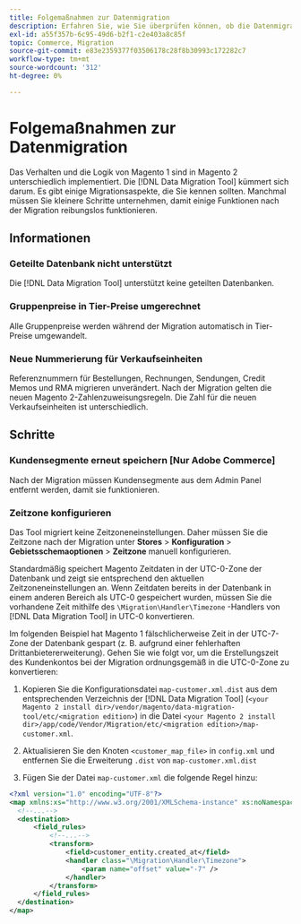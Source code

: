 ```yaml
---
title: Folgemaßnahmen zur Datenmigration
description: Erfahren Sie, wie Sie überprüfen können, ob die Datenmigration von Magento 1 zu Magento 2 erfolgreich war und ob alle Funktionen erwartungsgemäß funktionieren.
exl-id: a55f357b-6c95-49d6-b2f1-c2e403a8c85f
topic: Commerce, Migration
source-git-commit: e83e2359377f03506178c28f8b30993c172282c7
workflow-type: tm+mt
source-wordcount: '312'
ht-degree: 0%

---
```


# Folgemaßnahmen zur Datenmigration

Das Verhalten und die Logik von Magento 1 sind in Magento 2 unterschiedlich implementiert. Die [!DNL Data Migration Tool] kümmert sich darum. Es gibt einige Migrationsaspekte, die Sie kennen sollten. Manchmal müssen Sie kleinere Schritte unternehmen, damit einige Funktionen nach der Migration reibungslos funktionieren.

## Informationen

### Geteilte Datenbank nicht unterstützt

Die [!DNL Data Migration Tool] unterstützt keine geteilten Datenbanken.

### Gruppenpreise in Tier-Preise umgerechnet

Alle Gruppenpreise werden während der Migration automatisch in Tier-Preise umgewandelt.

### Neue Nummerierung für Verkaufseinheiten

Referenznummern für Bestellungen, Rechnungen, Sendungen, Credit Memos und RMA migrieren unverändert. Nach der Migration gelten die neuen Magento 2-Zahlenzuweisungsregeln. Die Zahl für die neuen Verkaufseinheiten ist unterschiedlich.

## Schritte

### Kundensegmente erneut speichern [Nur Adobe Commerce]

Nach der Migration müssen Kundensegmente aus dem Admin Panel entfernt werden, damit sie funktionieren.

### Zeitzone konfigurieren

Das Tool migriert keine Zeitzoneneinstellungen. Daher müssen Sie die Zeitzone nach der Migration unter **Stores** > **Konfiguration** > **Gebietsschemaoptionen** > **Zeitzone** manuell konfigurieren.

Standardmäßig speichert Magento Zeitdaten in der UTC-0-Zone der Datenbank und zeigt sie entsprechend den aktuellen Zeitzoneneinstellungen an. Wenn Zeitdaten bereits in der Datenbank in einem anderen Bereich als UTC-0 gespeichert wurden, müssen Sie die vorhandene Zeit mithilfe des `\Migration\Handler\Timezone` -Handlers von [!DNL Data Migration Tool] in UTC-0 konvertieren.

Im folgenden Beispiel hat Magento 1 fälschlicherweise Zeit in der UTC-7-Zone der Datenbank gespart (z. B. aufgrund einer fehlerhaften Drittanbietererweiterung). Gehen Sie wie folgt vor, um die Erstellungszeit des Kundenkontos bei der Migration ordnungsgemäß in die UTC-0-Zone zu konvertieren:

1. Kopieren Sie die Konfigurationsdatei `map-customer.xml.dist` aus dem entsprechenden Verzeichnis der [!DNL Data Migration Tool] (`<your Magento 2 install dir>/vendor/magento/data-migration-tool/etc/<migration edition>`) in die Datei `<your Magento 2 install dir>/app/code/Vendor/Migration/etc/<migration edition>/map-customer.xml`.

1. Aktualisieren Sie den Knoten `<customer_map_file>` in `config.xml` und entfernen Sie die Erweiterung `.dist` von `map-customer.xml.dist`

1. Fügen Sie der Datei `map-customer.xml` die folgende Regel hinzu:

```xml
<?xml version="1.0" encoding="UTF-8"?>
<map xmlns:xs="http://www.w3.org/2001/XMLSchema-instance" xs:noNamespaceSchemaLocation="../map.xsd">
  <!--...-->
  <destination>
      <field_rules>
          <!--...-->
          <transform>
              <field>customer_entity.created_at</field>
              <handler class="\Migration\Handler\Timezone">
                  <param name="offset" value="-7" />
              </handler>
          </transform>
      </field_rules>
  </destination>
</map>
```
